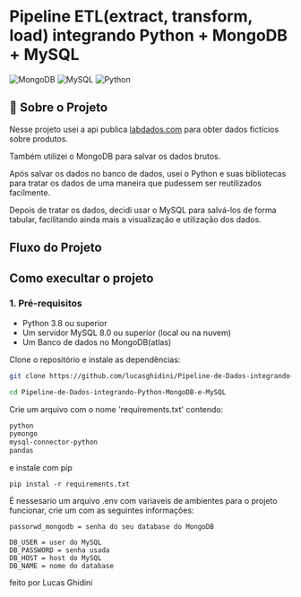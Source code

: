 # Pipeline ETL(extract, transform, load) integrando Python + MongoDB + MySQL
![MongoDB](https://img.shields.io/badge/MongoDB-%234ea94b.svg?style=for-the-badge&logo=mongodb&logoColor=white)
![MySQL](https://img.shields.io/badge/mysql-4479A1.svg?style=for-the-badge&logo=mysql&logoColor=white)
![Python](https://img.shields.io/badge/Python-3776AB?style=for-the-badge&logo=python&logoColor=white)

## 📖 Sobre o Projeto
Nesse projeto usei a api publica [labdados.com](labdados.com/produtos) para obter dados fictícios sobre produtos.

Também utilizei o MongoDB para salvar os dados brutos.

Após salvar os dados no banco de dados, usei o Python e suas bibliotecas para tratar os dados de uma maneira que pudessem ser reutilizados facilmente.

Depois de tratar os dados, decidi usar o MySQL para salvá-los de forma tabular, facilitando ainda mais a visualização e utilização dos dados.

## Fluxo do Projeto


## Como execultar o projeto
### 1. Pré-requisitos
-   Python 3.8 ou superior
-   Um servidor MySQL 8.0 ou superior (local ou na nuvem)
-   Um Banco de dados no MongoDB(atlas)

Clone o repositório e instale as dependências:
```bash
git clone https://github.com/lucasghidini/Pipeline-de-Dados-integrando-Python-MongoDB-e-MySQL.git

cd Pipeline-de-Dados-integrando-Python-MongoDB-e-MySQL
```
Crie um arquivo com o nome 'requirements.txt' contendo:
```bash
python
pymongo
mysql-connector-python
pandas
```
e instale com pip
```
pip instal -r requirements.txt
```
É nessesario um arquivo .env com variaveis de ambientes para o projeto funcionar, crie um com as seguintes informações:
```
passorwd_mongodb = senha do seu database do MongoDB

DB_USER = user do MySQL
DB_PASSWORD = senha usada
DB_HOST = host do MySQL
DB_NAME = nome do database

```

feito por Lucas Ghidini